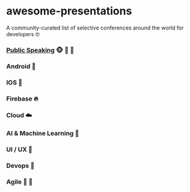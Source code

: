 # awesome-presentations

A community-curated list of selective conferences around the world for developers 🤓

### [Public Speaking](https://github.com/gdgistanbul/awesome-presentations/blob/master/public_speaking.md) 🐵 🙊 🙉

### Android 🦄

### IOS 🐍

### Firebase 🔥

### Cloud ☁️ 

### AI & Machine Learning 🐨 

### UI / UX 🐼

### Devops 🌟

### Agile 🌚 🌝



